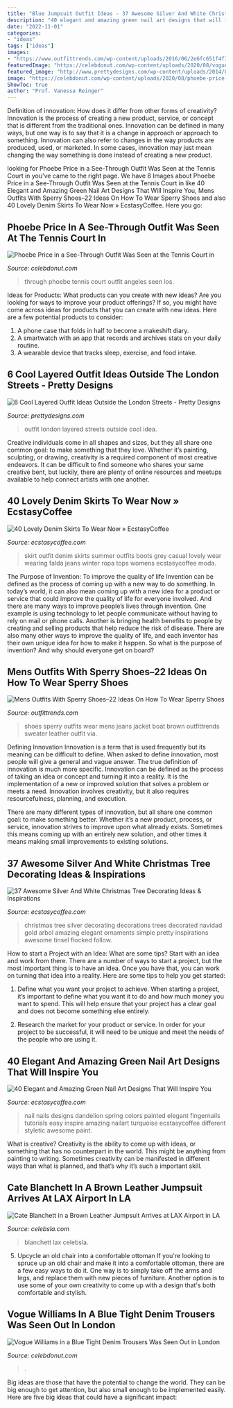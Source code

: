 ```yaml
---
title: "Blue Jumpsuit Outfit Ideas - 37 Awesome Silver And White Christmas Tree Decorating Ideas &amp; Inspirations"
description: "40 elegant and amazing green nail art designs that will inspire you"
date: "2022-11-01"
categories:
- "ideas"
tags: ["ideas"]
images:
- "https://www.outfittrends.com/wp-content/uploads/2016/06/2e6fc651f4f3a597264f47b2b5874cd7.jpg"
featuredImage: "https://celebdonut.com/wp-content/uploads/2020/08/vogue-williams-in-a-blue-tight-denim-trousers-was-seen-out-in-london-5.jpg"
featured_image: "http://www.prettydesigns.com/wp-content/uploads/2014/02/6-Cool-Layered-Outfit-Ideas-Outside-the-London-Streets-6.jpg"
image: "https://celebdonut.com/wp-content/uploads/2020/08/phoebe-price-in-a-see-through-outfit-was-seen-at-the-tennis-court-in-los-angeles-4.jpg"
ShowToc: true
author: "Prof. Vanessa Reinger"
---
```



Definition of innovation: How does it differ from other forms of creativity?
Innovation is the process of creating a new product, service, or concept that is different from the traditional ones. Innovation can be defined in many ways, but one way is to say that it is a change in approach or approach to something. Innovation can also refer to changes in the way products are produced, used, or marketed. In some cases, innovation may just mean changing the way something is done instead of creating a new product.

	

		
looking for Phoebe Price in a See-Through Outfit Was Seen at the Tennis Court in you've came to the right page. We have 8 Images about Phoebe Price in a See-Through Outfit Was Seen at the Tennis Court in like 40 Elegant and Amazing Green Nail Art Designs That Will Inspire You, Mens Outfits With Sperry Shoes–22 Ideas On How To Wear Sperry Shoes and also 40 Lovely Denim Skirts To Wear Now » EcstasyCoffee. Here you go:
		
    
## Phoebe Price In A See-Through Outfit Was Seen At The Tennis Court In

<img loading=lazy src="https://celebdonut.com/wp-content/uploads/2020/08/phoebe-price-in-a-see-through-outfit-was-seen-at-the-tennis-court-in-los-angeles-4.jpg" onerror="this.onerror=null;this.src='https://tse3.mm.bing.net/th?id=OIP.WutorDnA9ZNkkq0D3JS_VwHaLG&amp;pid=15.1';" alt="Phoebe Price in a See-Through Outfit Was Seen at the Tennis Court in">

_Source: celebdonut.com_

>through phoebe tennis court outfit angeles seen los. 

	

Ideas for Products: What products can you create with new ideas?
Are you looking for ways to improve your product offerings? If so, you might have come across ideas for products that you can create with new ideas. Here are a few potential products to consider: 
1. A phone case that folds in half to become a makeshift diary.
2. A smartwatch with an app that records and archives stats on your daily routine.
3. A wearable device that tracks sleep, exercise, and food intake.

    
## 6 Cool Layered Outfit Ideas Outside The London Streets - Pretty Designs

<img loading=lazy src="http://www.prettydesigns.com/wp-content/uploads/2014/02/6-Cool-Layered-Outfit-Ideas-Outside-the-London-Streets-6.jpg" onerror="this.onerror=null;this.src='https://tse2.mm.bing.net/th?id=OIP.SVe2Z_v7O4G9SwBynjEhggAAAA&amp;pid=15.1';" alt="6 Cool Layered Outfit Ideas Outside the London Streets - Pretty Designs">

_Source: prettydesigns.com_

>outfit london layered streets outside cool idea. 

	

Creative individuals come in all shapes and sizes, but they all share one common goal: to make something that they love. Whether it’s painting, sculpting, or drawing, creativity is a required component of most creative endeavors. It can be difficult to find someone who shares your same creative bent, but luckily, there are plenty of online resources and meetups available to help connect artists with one another.

    
## 40 Lovely Denim Skirts To Wear Now » EcstasyCoffee

<img loading=lazy src="https://i1.wp.com/www.ecstasycoffee.com/wp-content/uploads/2016/10/Denim-Skirt-Outfit5.jpg?resize=343%2C806" onerror="this.onerror=null;this.src='https://tse4.mm.bing.net/th?id=OIP.5BMhRnCsbho0WxPc0WzN3QHaRZ&amp;pid=15.1';" alt="40 Lovely Denim Skirts To Wear Now » EcstasyCoffee">

_Source: ecstasycoffee.com_

>skirt outfit denim skirts summer outfits boots grey casual lovely wear wearing falda jeans winter ropa tops womens ecstasycoffee moda. 

	

The Purpose of Invention: To improve the quality of life
Invention can be defined as the process of coming up with a new way to do something. In today’s world, it can also mean coming up with a new idea for a product or service that could improve the quality of life for everyone involved. And there are many ways to improve people’s lives through invention. One example is using technology to let people communicate without having to rely on mail or phone calls. Another is bringing health benefits to people by creating and selling products that help reduce the risk of disease. There are also many other ways to improve the quality of life, and each inventor has their own unique idea for how to make it happen. So what is the purpose of invention? And why should everyone get on board?

    
## Mens Outfits With Sperry Shoes–22 Ideas On How To Wear Sperry Shoes

<img loading=lazy src="https://www.outfittrends.com/wp-content/uploads/2016/06/2e6fc651f4f3a597264f47b2b5874cd7.jpg" onerror="this.onerror=null;this.src='https://tse2.mm.bing.net/th?id=OIP.yOCMW5c---xL2bZ4uTFETgHaLH&amp;pid=15.1';" alt="Mens Outfits With Sperry Shoes–22 Ideas On How To Wear Sperry Shoes">

_Source: outfittrends.com_

>shoes sperry outfits wear mens jeans jacket boat brown outfittrends sweater leather outfit via. 

	

Defining Innovation
Innovation is a term that is used frequently but its meaning can be difficult to define. When asked to define innovation, most people will give a general and vague answer. The true definition of innovation is much more specific.
Innovation can be defined as the process of taking an idea or concept and turning it into a reality. It is the implementation of a new or improved solution that solves a problem or meets a need. Innovation involves creativity, but it also requires resourcefulness, planning, and execution.

There are many different types of innovation, but all share one common goal: to make something better. Whether it’s a new product, process, or service, innovation strives to improve upon what already exists. Sometimes this means coming up with an entirely new solution, and other times it means making small improvements to existing solutions.

    
## 37 Awesome Silver And White Christmas Tree Decorating Ideas &amp; Inspirations

<img loading=lazy src="http://www.ecstasycoffee.com/wp-content/uploads/2016/10/Amazing-silver-design-Christmas-tree.jpg" onerror="this.onerror=null;this.src='https://tse2.mm.bing.net/th?id=OIP.s0XH4PnRfIp73_5ksHz5mQHaMM&amp;pid=15.1';" alt="37 Awesome Silver And White Christmas Tree Decorating Ideas &amp; Inspirations">

_Source: ecstasycoffee.com_

>christmas tree silver decorating decorations trees decorated navidad gold arbol amazing elegant ornaments simple pretty inspirations awesome tinsel flocked follow. 

	

How to start a Project with an Idea: What are some tips?
Start with an idea and work from there. There are a number of ways to start a project, but the most important thing is to have an idea. Once you have that, you can work on turning that idea into a reality. Here are some tips to help you get started:
1. Define what you want your project to achieve. When starting a project, it’s important to define what you want it to do and how much money you want to spend. This will help ensure that your project has a clear goal and does not become something else entirely.

2. Research the market for your product or service. In order for your project to be successful, it will need to be unique and meet the needs of the people who are using it.

    
## 40 Elegant And Amazing Green Nail Art Designs That Will Inspire You

<img loading=lazy src="https://i0.wp.com/www.ecstasycoffee.com/wp-content/uploads/2016/08/Dandelion-Nail-Art-Design-on-Green-Blue-Bases.jpg" onerror="this.onerror=null;this.src='https://tse2.mm.bing.net/th?id=OIP.s49m1ARuB6fYFIQ2eC074gHaLK&amp;pid=15.1';" alt="40 Elegant and Amazing Green Nail Art Designs That Will Inspire You">

_Source: ecstasycoffee.com_

>nail nails designs dandelion spring colors painted elegant fingernails tutorials easy inspire amazing nailart turquoise ecstasycoffee different styletic awesome paint. 

	

What is creative?
Creativity is the ability to come up with ideas, or something that has no counterpart in the world. This might be anything from painting to writing. Sometimes creativity can be manifested in different ways than what is planned, and that’s why it’s such a important skill.

    
## Cate Blanchett In A Brown Leather Jumpsuit Arrives At LAX Airport In LA

<img loading=lazy src="https://celebsla.com/wp-content/uploads/2020/01/cate-blanchett-in-a-brown-leather-jumpsuit-arrives-at-lax-airport-in-la-01-09-2020-4-673x1024.jpg" onerror="this.onerror=null;this.src='https://tse1.mm.bing.net/th?id=OIP.EFK3nwEJMAGqdLxq3-nlGQHaLR&amp;pid=15.1';" alt="Cate Blanchett in a Brown Leather Jumpsuit Arrives at LAX Airport in LA">

_Source: celebsla.com_

>blanchett lax celebsla. 

	

5. Upcycle an old chair into a comfortable ottoman
If you're looking to spruce up an old chair and make it into a comfortable ottoman, there are a few easy ways to do it. One way is to simply take off the arms and legs, and replace them with new pieces of furniture. Another option is to use some of your own creativity to come up with a design that's both comfortable and stylish.

    
## Vogue Williams In A Blue Tight Denim Trousers Was Seen Out In London

<img loading=lazy src="https://celebdonut.com/wp-content/uploads/2020/08/vogue-williams-in-a-blue-tight-denim-trousers-was-seen-out-in-london-5.jpg" onerror="this.onerror=null;this.src='https://tse3.mm.bing.net/th?id=OIP.9M7-7xVyWU1XLO43YCNd_wHaK4&amp;pid=15.1';" alt="Vogue Williams in a Blue Tight Denim Trousers Was Seen Out in London">

_Source: celebdonut.com_

>. 

	

Big ideas are those that have the potential to change the world. They can be big enough to get attention, but also small enough to be implemented easily. Here are five big ideas that could have a significant impact: 

